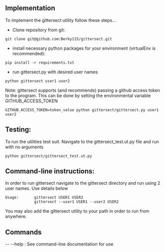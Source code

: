 ## Implementation
To implement the gittersect utility follow these steps...

- Clone repository from git:
```
git clone git@github.com:Berky115/gittersect.git
```

- install necessary python packages for your environment (virtualEnv is recommended):

```
pip install -r requirements.txt 
```

- run gittersect.py with desired user names
```
python gittersect user1 user2
```

Note: gittersect supports (and recommends) passing a github access token to the program. This can be done by setting the environmental variable GITHUB_ACCESS_TOKEN

```
GITHUB_ACCESS_TOKEN=token_value python gittersect/gittersect.py user1 user2
```

## Testing:
To run the utilities test suit. Navigate to the gittersect_test.ut.py file and run with no arguments
```
python gittersect/gittersect_test.ut.py   
```

## Command-line instructions:

In order to run gittersect navigate to the gittersect directory and run using 2 user names. Use details below

```
Usage:       gittersect USER1 USER2
             gittersect --user1 USER1 --user2 USER2
```

You may also add the gittersect utility to your path in order to run from anywhere.

## Commands
-- --help : See command-line documentation for use
